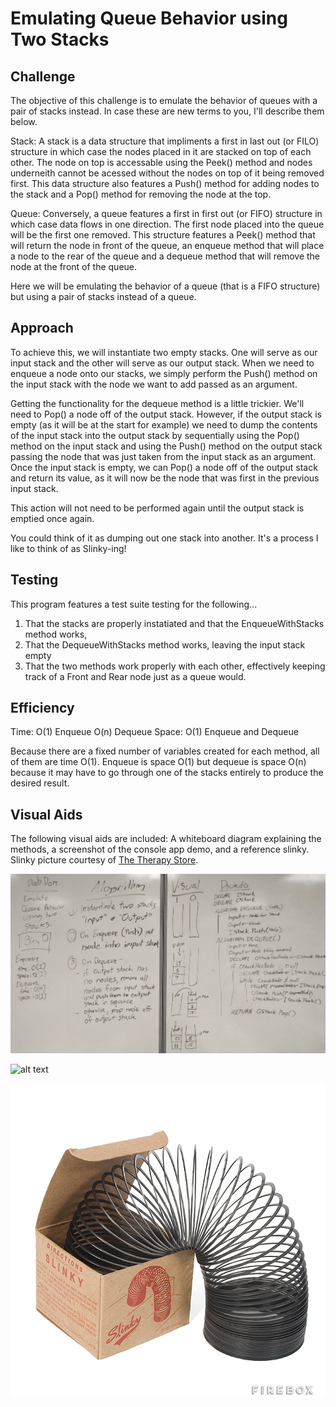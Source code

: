 # Emulating Queue Behavior using Two Stacks

## Challenge

The objective of this challenge is to emulate the behavior of queues with a pair of stacks instead. In case these are new terms to you, I'll describe them below.

Stack: A stack is a data structure that impliments a first in last out (or FILO) structure in which case the nodes placed in it are stacked on top of each other. The node on top is accessable using the Peek() method and nodes underneith cannot be acessed without the nodes on top of it being removed first. This data structure also features a Push() method for adding nodes to the stack and a Pop() method for removing the node at the top.

Queue: Conversely, a queue features a first in first out (or FIFO) structure in which case data flows in one direction. The first node placed into the queue will be the first one removed. This structure features a Peek() method that will return the node in front of the queue, an enqueue method that will place a node to the rear of the queue and a dequeue method that will remove the node at the front of the queue.

Here we will be emulating the behavior of a queue (that is a FIFO structure) but using a pair of stacks instead of a queue.

## Approach

To achieve this, we will instantiate two empty stacks. One will serve as our input stack and the other will serve as our output stack. When we need to enqueue a node onto our stacks, we simply perform the Push() method on the input stack with the node we want to add passed as an argument.

Getting the functionality for the dequeue method is a little trickier. We'll need to Pop() a node off of the output stack. However, if the output stack is empty (as it will be at the start for example) we need to dump the contents of the input stack into the output stack by sequentially using the Pop() method on the input stack and using the Push() method on the output stack passing the node that was just taken from the input stack as an argument. Once the input stack is empty, we can Pop() a node off of the output stack and return its value, as it will now be the node that was first in the previous input stack.

This action will not need to be performed again until the output stack is emptied once again.

You could think of it as dumping out one stack into another. It's a process I like to think of as Slinky-ing!

## Testing

This program features a test suite testing for the following...

1. That the stacks are properly instatiated and that the EnqueueWithStacks method works,
2. That the DequeueWithStacks method works, leaving the input stack empty
3. That the two methods work properly with each other, effectively keeping track of a Front and Rear node just as a queue would.

## Efficiency

Time: O(1) Enqueue O(n) Dequeue
Space: O(1) Enqueue and Dequeue

Because there are a fixed number of variables created for each method, all of them are time O(1). Enqueue is space O(1) but dequeue is space O(n) because it may have to go through one of the stacks entirely to produce the desired result.

## Visual Aids

The following visual aids are included: A whiteboard diagram explaining the methods, a screenshot of the console app demo, and a reference slinky. Slinky picture courtesy of [The Therapy Store](http://www.thetherapystore.com.au/product/slinky-metal-original-50-mm/).

![alt text](../../assets/queue_with_stacks.jpg "Queue with Stacks Whiteboard")

![alt text](../../assets/prompt2.jpg "Console Demo")

![alt text](../../assets/slinky.jpg "Reference Slinky")